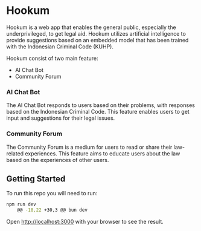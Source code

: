 # Hookum

Hookum is a web app that enables the general public, especially the underprivileged, to get legal aid. Hookum utilizes artificial intelligence to provide suggestions based on an embedded model that has been trained with the Indonesian Criminal Code (KUHP).

Hookum consist of two main feature:

- AI Chat Bot
- Community Forum

### AI Chat Bot

The AI Chat Bot responds to users based on their problems, with responses based on the Indonesian Criminal Code. This feature enables users to get input and suggestions for their legal issues.

### Community Forum

The Community Forum is a medium for users to read or share their law-related experiences. This feature aims to educate users about the law based on the experiences of other users.

## Getting Started

To run this repo you will need to run:

```bash
npm run dev
	@@ -18,22 +30,3 @@ bun dev
```

Open [http://localhost:3000](http://localhost:3000) with your browser to see the result.
